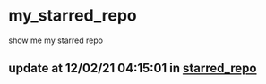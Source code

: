 # my_starred_repo
show me my starred repo

update at 12/02/21 04:15:01 in [starred_repo](./index.html)
---

